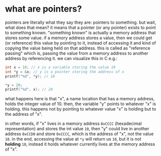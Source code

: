 # what are pointers?
pointers are literally what they say they are: pointers to something. but wait, what does that mean?
it means that a pointer (or any pointer) exists to point to something known. "something known" is actually a memory address that stores some value.
if a memory address stores a value, then we could get (or reference) this value by pointing to it, instead of accessing it and kind of copying the value being held on that address.
this is called as "reference passing" which is, passing the value from a memory address to another address by referencing it. we can visualize this in C e.g.:
``` C
int x = 10; // x is a variable storing the value 10
int *y = &x; // y is a pointer storing the address of x
printf("%d", *y); // 10

*y = 20;
printf("%d", x); // 20
```
what happens here is that "x", a name location that has a memory address, holds the integer value of 10. then, the variable "y" points to whatever "x" is holding.
this happens not by pointing to whatever value "x" is holding but to the address of "x".

in other words, if "x" lives in a memory address `0xCCCC` (hexadecimal representation) and stores the int value `10`, then "y" could live in another address `0xCCD0` and store `0xCCCC`, which is the address of "x", not the value `10`.
in the end, accessing the value at `*y` will return us `10`, but it is not **holding** `10`, instead it holds whatever currently lives at the memory address of "x".